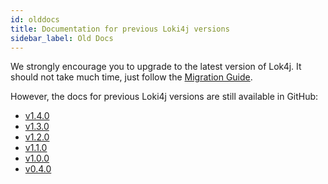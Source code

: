 ```yaml
---
id: olddocs
title: Documentation for previous Loki4j versions
sidebar_label: Old Docs
---
```


We strongly encourage you to upgrade to the latest version of Lok4j.
It should not take much time, just follow the [Migration Guide](migration).

However, the docs for previous Loki4j versions are still available in GitHub:

- [v1.4.0](https://github.com/loki4j/loki-logback-appender/tree/v1.4.0/docs/docus/docs)
- [v1.3.0](https://github.com/loki4j/loki-logback-appender/tree/v1.3.0/docs/docus/docs)
- [v1.2.0](https://github.com/loki4j/loki-logback-appender/tree/v1.2.0/docs/docus/docs)
- [v1.1.0](https://github.com/loki4j/loki-logback-appender/tree/ce27c319fad9fd5d881339cb6ee774558eb622a8/docs/docus/docs)
- [v1.0.0](https://github.com/loki4j/loki-logback-appender/tree/v1.0.0/docs/docus/docs)
- [v0.4.0](https://github.com/loki4j/loki-logback-appender/tree/v0.4.0/docs/docus/docs)